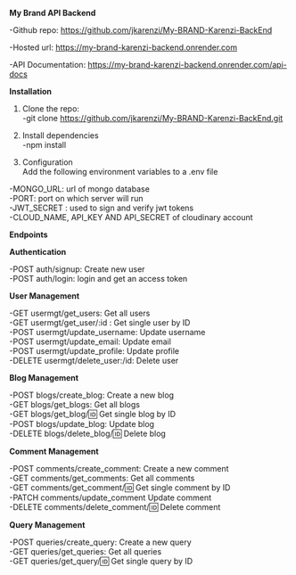 **My Brand API Backend**  

-Github repo: https://github.com/jkarenzi/My-BRAND-Karenzi-BackEnd  

-Hosted url: https://my-brand-karenzi-backend.onrender.com  

-API Documentation: https://my-brand-karenzi-backend.onrender.com/api-docs  

**Installation**  

1. Clone the repo:  
-git clone https://github.com/jkarenzi/My-BRAND-Karenzi-BackEnd.git  

2. Install dependencies  
-npm install  

3. Configuration  
Add the following environment variables to a .env file  

-MONGO_URL: url of mongo database  
-PORT: port on which server will run  
-JWT_SECRET : used to sign and verify jwt tokens  
-CLOUD_NAME, API_KEY AND API_SECRET of cloudinary account  

**Endpoints**  

**Authentication**  

-POST auth/signup: Create new user  
-POST auth/login: login and get an access token  

**User Management**  

-GET usermgt/get_users: Get all users  
-GET usermgt/get_user/:id : Get single user by ID  
-POST usermgt/update_username: Update username  
-POST usermgt/update_email: Update email  
-POST usermgt/update_profile: Update profile  
-DELETE usermgt/delete_user:/id: Delete user  

**Blog Management**  

-POST blogs/create_blog: Create a new blog  
-GET blogs/get_blogs: Get all blogs  
-GET blogs/get_blog/:id: Get single blog by ID  
-POST blogs/update_blog: Update blog  
-DELETE blogs/delete_blog/:id: Delete blog  

**Comment Management**  

-POST comments/create_comment: Create a new comment  
-GET comments/get_comments: Get all comments  
-GET comments/get_comment/:id: Get single comment by ID  
-PATCH comments/update_comment Update comment  
-DELETE comments/delete_comment/:id: Delete comment  

**Query Management**  

-POST queries/create_query: Create a new query  
-GET queries/get_queries: Get all queries  
-GET queries/get_query/:id: Get single query by ID  